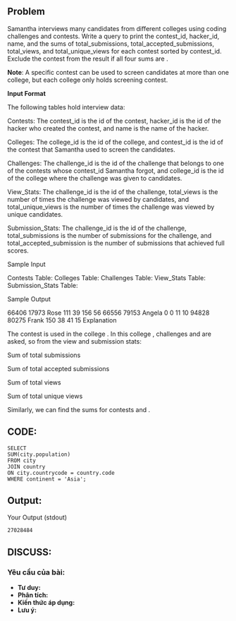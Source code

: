 ## Problem

Samantha interviews many candidates from different colleges using coding challenges and contests. Write a query to print the contest_id, hacker_id, name, and the sums of total_submissions, total_accepted_submissions, total_views, and total_unique_views for each contest sorted by contest_id. Exclude the contest from the result if all four sums are .

**Note**: A specific contest can be used to screen candidates at more than one college, but each college only holds  screening contest.

**Input Format**

The following tables hold interview data:

Contests: The contest_id is the id of the contest, hacker_id is the id of the hacker who created the contest, and name is the name of the hacker. 

Colleges: The college_id is the id of the college, and contest_id is the id of the contest that Samantha used to screen the candidates. 

Challenges: The challenge_id is the id of the challenge that belongs to one of the contests whose contest_id Samantha forgot, and college_id is the id of the college where the challenge was given to candidates. 

View_Stats: The challenge_id is the id of the challenge, total_views is the number of times the challenge was viewed by candidates, and total_unique_views is the number of times the challenge was viewed by unique candidates. 

Submission_Stats: The challenge_id is the id of the challenge, total_submissions is the number of submissions for the challenge, and total_accepted_submission is the number of submissions that achieved full scores. 

Sample Input

Contests Table:  Colleges Table:  Challenges Table:  View_Stats Table: Submission_Stats Table: 

Sample Output

66406 17973 Rose 111 39 156 56
66556 79153 Angela 0 0 11 10
94828 80275 Frank 150 38 41 15
Explanation

The contest  is used in the college . In this college , challenges  and  are asked, so from the view and submission stats:

Sum of total submissions 

Sum of total accepted submissions 

Sum of total views 

Sum of total unique views 

Similarly, we can find the sums for contests  and .

## CODE:

    SELECT
    SUM(city.population)
    FROM city
    JOIN country
    ON city.countrycode = country.code
    WHERE continent = 'Asia';
    
## Output:
Your Output (stdout)

    27028484  

## DISCUSS:
### Yêu cầu của bài: 
- **Tư duy:** 
- **Phân tích:**
- **Kiến thức áp dụng:**
- **Lưu ý:**
